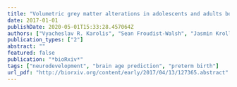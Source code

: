 ```yaml
---
title: "Volumetric grey matter alterations in adolescents and adults born very preterm suggest accelerated brain maturation"
date: 2017-01-01
publishDate: 2020-05-01T15:33:28.457064Z
authors: ["Vyacheslav R. Karolis", "Sean Froudist-Walsh", "Jasmin Kroll", "Philip J. Brittain", "Chieh-En Jane Tseng", "Kie-Woo Nam", "Antje ATS Reinders", "Robin M. Murray", "Steven CR Williams", "Paul M. Thompson", " others"]
publication_types: ["2"]
abstract: ""
featured: false
publication: "*bioRxiv*"
tags: ["neurodevelopment", "brain age prediction", "preterm birth"]
url_pdf: "http://biorxiv.org/content/early/2017/04/13/127365.abstract"
---
```


